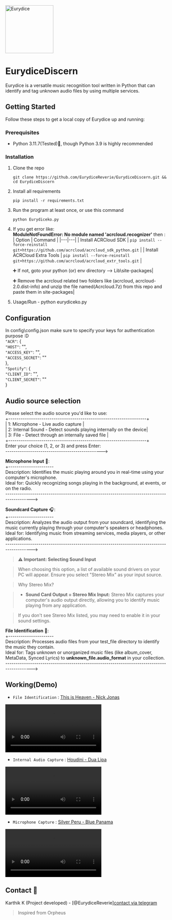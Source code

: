 <img src='https://svgshare.com/i/17vg.svg' title='Eurydice' height="150">

EurydiceDiscern
===============

<!-- ABOUT Eurydice -->

Eurydice is a versatile music recognition tool written in Python that can identify and tag unknown audio files by using multiple services.


<!-- GETTING STARTED -->
## Getting Started

Follow these steps to get a local copy of Eurydice up and running:

### Prerequisites

* Python 3.11.7(Tested)🚀, though Python 3.9 is highly recommended

### Installation

1. Clone the repo
    ```shell
    git clone https://github.com/EurydiceReverie/EurydiceDiscern.git && cd EurydiceDiscern
    ```
2. Install all requirements
   ```shell
   pip install -r requirements.txt
   ```
3. Run the program at least once, or use this command
   ```shell
   python Eurydiceko.py
   ```
4. If you get error like:  
   **ModuleNotFoundError: No module named 'acrcloud.recognizer'**
   then :
   | Option | Command |
   |---|---|
   | Install ACRCloud SDK | `pip install --force-reinstall git+https://github.com/acrcloud/acrcloud_sdk_python.git` |
   | Install ACRCloud Extra Tools | `pip install --force-reinstall git+https://github.com/acrcloud/acrcloud_extr_tools.git` |

   
   ➕ If not, goto your python (or) env directory --> Lib\site-packages|
    
   ➕ Remove the acrcloud related two folders like (acrcloud, acrcloud-2.0.dist-info) and unzip the file named(Acrcloud.7z) from this repo and paste them in site-packages|

5. Usage/Run - python eurydiceko.py

## Configuration                           
In config\config.json make sure to specify your keys for authentication purpose :D                     
`"ACR"`: {                     
        `"HOST"`: "",                             
        `"ACCESS_KEY"`: "",                           
        `"ACCESS_SECRET"`: ""                           
    },                          
    `"Spotify"`: {                              
        `"CLIENT_ID"`: "",                          
        `"CLIENT_SECRET"`: ""                                 
    }                                     

## Audio source selection                                                                               
Please select the audio source you'd like to use:                         
+-------------------------------------------------------------------+                              
| 1: Microphone - Live audio capture                               |                          
| 2: Internal Sound - Detect sounds playing internally on the device|                               
| 3: File - Detect through an internally saved file                |                                   
+-------------------------------------------------------------------+                                    
Enter your choice (1, 2, or 3) and press Enter:      
----------------------------------------------->

  **Microphone Input** 🎤:                    
+----------------------            
Description: Identifies the music playing around you in real-time using your computer's microphone.                     
Ideal for: Quickly recognizing songs playing in the background, at events, or on the radio.                         
------------------------------------------------------------------------------------------->                    

  **Soundcard Capture** 🎧:                   
+----------------------                   
Description: Analyzes the audio output from your soundcard, identifying the music currently playing through your computer's speakers or headphones.               
Ideal for: Identifying music from streaming services, media players, or other applications.                                       
------------------------------------------------------------------------------------------->                   

> **⚠️ Important: Selecting Sound Input**

> When choosing this option, a list of available sound drivers on your PC will appear. Ensure you select "Stereo Mix" as your input source. 

> Why Stereo Mix?

> * **Sound Card Output = Stereo Mix Input:** Stereo Mix captures your computer's audio output directly, allowing you to identify music playing from any application. 

> If you don't see Stereo Mix listed, you may need to enable it in your sound settings.                               

 
  **File Identification** 📁:            
+----------------------                   
Description: Processes audio files from your test_file directory to identify the music they contain.                                 
Ideal for: Tags unknown or unorganized music files (like album_cover, MetaData, Synced Lyrics) to **unknown_file.audio_format** in your collection.       
------------------------------------------------------------------------------------------->      

## Working(Demo)
- `File Identification` : [This is Heaven - Nick Jonas](https://music.apple.com/sk/album/this-is-heaven/1554879162?i=1554879280)              

![File Identification](https://raw.githubusercontent.com/EurydiceReverie/EurydiceDiscern/main/assets/File_Audio_Recognition_guide.mp4)            

- `Internal Audio Capture` : [Houdini - Dua Lipa](https://music.apple.com/sk/album/houdini/1714502820?i=1714502827)

![Internal Audio Capture](https://raw.githubusercontent.com/EurydiceReverie/EurydiceDiscern/main/assets/Internal_audio_Recognition_guide.mp4)

- `Microphone Capture` : [Silver Peru - Blue Panama](https://www.youtube.com/watch?v=cpH-jqzpOpQ)

![Microphone Capture](https://raw.githubusercontent.com/EurydiceReverie/EurydiceDiscern/main/assets/Mic_audio_Recognition_guide.mp4)


## Contact 💬
Karthik K (Project developed) - [@EurydiceReverie][contact via telegram](https://t.me/SchadenfreudeKK)

>Inspired from Orpheus
